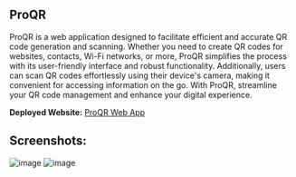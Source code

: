 ## ProQR

ProQR is a web application designed to facilitate efficient and accurate QR code generation and scanning. Whether you need to create QR codes for websites, contacts, Wi-Fi networks, or more, ProQR simplifies the process with its user-friendly interface and robust functionality. Additionally, users can scan QR codes effortlessly using their device's camera, making it convenient for accessing information on the go. With ProQR, streamline your QR code management and enhance your digital experience.

**Deployed Website:** [ProQR Web App](https://proqr.netlify.app/)

**Screenshots:** 
---
![image](https://github.com/ravindran-exe/ProQR/assets/139221594/909daf9e-f5c5-408a-882c-d17f14961670)
![image](https://github.com/ravindran-exe/ProQR/assets/139221594/5f745f23-2cf8-47ce-aee8-ce93efe0bcfc)



